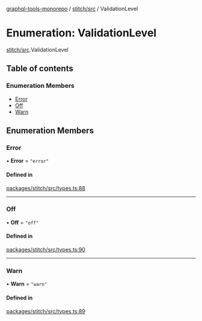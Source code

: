 [graphql-tools-monorepo](../README) / [stitch/src](../modules/stitch_src) / ValidationLevel

# Enumeration: ValidationLevel

[stitch/src](../modules/stitch_src).ValidationLevel

## Table of contents

### Enumeration Members

- [Error](stitch_src.ValidationLevel#error)
- [Off](stitch_src.ValidationLevel#off)
- [Warn](stitch_src.ValidationLevel#warn)

## Enumeration Members

### Error

• **Error** = `"error"`

#### Defined in

[packages/stitch/src/types.ts:88](https://github.com/ardatan/graphql-tools/blob/master/packages/stitch/src/types.ts#L88)

---

### Off

• **Off** = `"off"`

#### Defined in

[packages/stitch/src/types.ts:90](https://github.com/ardatan/graphql-tools/blob/master/packages/stitch/src/types.ts#L90)

---

### Warn

• **Warn** = `"warn"`

#### Defined in

[packages/stitch/src/types.ts:89](https://github.com/ardatan/graphql-tools/blob/master/packages/stitch/src/types.ts#L89)
